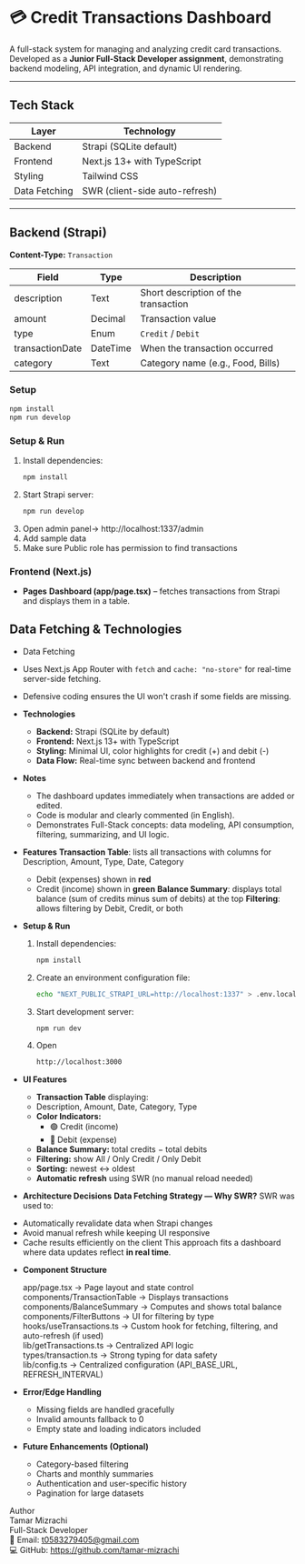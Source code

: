 # 💳 Credit Transactions Dashboard

A full-stack system for managing and analyzing credit card transactions.  
Developed as a **Junior Full-Stack Developer assignment**, demonstrating backend modeling, API integration, and dynamic UI rendering.

---

##  Tech Stack

| Layer      | Technology                        |
|-----------|-----------------------------------|
| Backend   | Strapi (SQLite default)            |
| Frontend  | Next.js 13+ with TypeScript        |
| Styling   | Tailwind CSS                       |
| Data Fetching | SWR (client-side auto-refresh) |

---

##  Backend (Strapi)

**Content-Type:** `Transaction`

| Field            | Type          | Description                         |
|-----------------|--------------|-------------------------------------|
| description      | Text         | Short description of the transaction |
| amount           | Decimal      | Transaction value                    |
| type             | Enum         | `Credit` / `Debit`                   |
| transactionDate  | DateTime     | When the transaction occurred        |
| category         | Text         | Category name (e.g., Food, Bills)    |

### Setup
   ```bash
   npm install
   npm run develop
   ```
### Setup & Run
1. Install dependencies:
   ```bash
   npm install
2. Start Strapi server:
   ```bash
   npm run develop
3. Open admin panel→ http://localhost:1337/admin
4. Add sample data
5. Make sure Public role has permission to find transactions

### Frontend (Next.js)
- **Pages**
   **Dashboard (app/page.tsx)** – fetches transactions from Strapi and displays them in a table.

## Data Fetching & Technologies
  - Data Fetching
  - Uses Next.js App Router with `fetch` and `cache: "no-store"` for real-time server-side fetching.
  - Defensive coding ensures the UI won't crash if some fields are missing.

- **Technologies**
  - **Backend:** Strapi (SQLite by default)
  - **Frontend:** Next.js 13+ with TypeScript
  - **Styling:** Minimal UI, color highlights for credit (+) and debit (-)
  - **Data Flow:** Real-time sync between backend and frontend

- **Notes**
  - The dashboard updates immediately when transactions are added or edited.
  - Code is modular and clearly commented (in English).
  - Demonstrates Full-Stack concepts: data modeling, API consumption, filtering, summarizing, and UI logic.

- **Features**
  **Transaction Table**: lists all transactions with columns for Description, Amount, Type, Date, Category
    * Debit (expenses) shown in   **red** 
    * Credit (income) shown in **green**
  **Balance Summary**: displays total balance (sum of credits minus sum of debits) at the top
  **Filtering**: allows filtering by Debit, Credit, or both

- **Setup & Run**
  1. Install dependencies:
      ```bash
      npm install

  2. Create an environment configuration file:
      ```bash
     echo "NEXT_PUBLIC_STRAPI_URL=http://localhost:1337" > .env.local

  3. Start development server:
      ```bash
      npm run dev

  4. Open 
     ```bash
     http://localhost:3000

- **UI Features**
  * **Transaction Table** displaying:
  * Description, Amount, Date, Category, Type
  * **Color Indicators:**
     - 🟢 Credit (income)
     - 🔴 Debit (expense)
  * **Balance Summary:** total credits − total debits
  * **Filtering:** show All / Only Credit / Only Debit
  * **Sorting:** newest ↔ oldest
  * **Automatic refresh** using SWR (no manual reload needed)

- **Architecture Decisions**
  **Data Fetching Strategy — Why SWR?**
 SWR was used to:
 * Automatically revalidate data when Strapi changes
 * Avoid manual refresh while keeping UI responsive
 * Cache results efficiently on the client
 This approach fits a dashboard where data updates reflect **in real time**.

- **Component Structure**
  
   app/page.tsx               → Page layout and state control <br>
   components/TransactionTable → Displays transactions <br>
   components/BalanceSummary   → Computes and shows total balance <br>
   components/FilterButtons    → UI for filtering by type <br>
   hooks/useTransactions.ts    → Custom hook for fetching, filtering, and auto-refresh (if used) <br>
  lib/getTransactions.ts      → Centralized API logic <br>
  types/transaction.ts        → Strong typing for data safety<br>
  lib/config.ts               → Centralized configuration (API_BASE_URL, REFRESH_INTERVAL)<br>

- **Error/Edge Handling**
  * Missing fields are handled gracefully
  * Invalid amounts fallback to 0
  * Empty state and loading indicators included

- **Future Enhancements (Optional)**
   * Category-based filtering
   * Charts and monthly summaries
   * Authentication and user-specific history
   * Pagination for large datasets


Author <br>
Tamar Mizrachi <br>
Full-Stack Developer <br>
📧 Email: t0583279405@gmail.com <br>
💻 GitHub: https://github.com/tamar-mizrachi <br>


